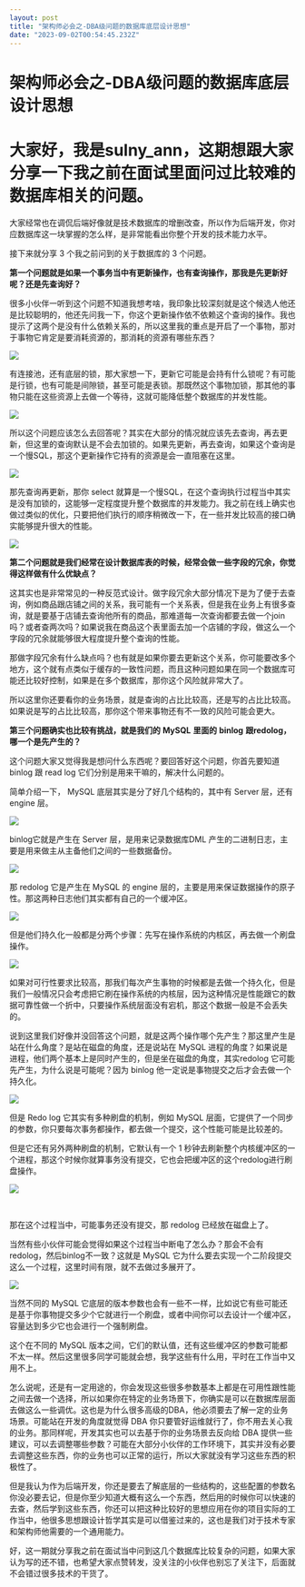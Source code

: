 ```yaml
---
layout: post
title: "架构师必会之-DBA级问题的数据库底层设计思想"
date: "2023-09-02T00:54:45.232Z"
---
```

架构师必会之-DBA级问题的数据库底层设计思想
=======================

大家好，我是sulny\_ann，这期想跟大家分享一下我之前在面试里面问过比较难的数据库相关的问题。
==================================================

大家经常也在调侃后端好像就是技术数据库的增删改查，所以作为后端开发，你对应数据库这一块掌握的怎么样，是非常能看出你整个开发的技术能力水平。

接下来就分享 3 个我之前问到的关于数据库的 3 个问题。

**第一个问题就是如果一个事务当中有更新操作，也有查询操作，那我是先更新好呢？还是先查询好？**

很多小伙伴一听到这个问题不知道我想考啥，我印象比较深刻就是这个候选人他还是比较聪明的，他还先问我一下，你这个更新操作依不依赖这个查询的操作。我也提示了这两个是没有什么依赖关系的，所以这里我的重点是开启了一个事物，那对于事物它肯定是要消耗资源的，那消耗的资源有哪些东西？

![](https://img2023.cnblogs.com/blog/3266528/202309/3266528-20230901164804943-501580645.png)

有连接池，还有底层的锁，那大家想一下，更新它可能是会持有什么锁呢？有可能是行锁，也有可能是间隙锁，甚至可能是表锁。那既然这个事物加锁，那其他的事物只能在这些资源上去做一个等待，这就可能降低整个数据库的并发性能。

![](https://img2023.cnblogs.com/blog/3266528/202309/3266528-20230901164816558-681089146.png)

所以这个问题应该怎么去回答呢？其实在大部分的情况就应该先去查询，再去更新，但这里的查询默认是不会去加锁的。如果先更新，再去查询，如果这个查询是一个慢SQL，那这个更新操作它持有的资源是会一直阻塞在这里。

![](https://img2023.cnblogs.com/blog/3266528/202309/3266528-20230901164836295-250730386.png)

那先查询再更新，那你 select 就算是一个慢SQL，在这个查询执行过程当中其实是没有加锁的，这能够一定程度提升整个数据库的并发能力。我之前在线上确实也做过类似的优化，只要把他们执行的顺序稍微改一下，在一些并发比较高的接口确实能够提升很大的性能。

![](https://img2023.cnblogs.com/blog/3266528/202309/3266528-20230901164848401-644700437.png)

**第二个问题就是我们经常在设计数据库表的时候，经常会做一些字段的冗余，你觉得这样做有什么优缺点？**

这其实也是非常常见的一种反范式设计。做字段冗余大部分情况下是为了便于去查询，例如商品跟店铺之间的关系，我可能有一个关系表，但是我在业务上有很多查询，就是要基于店铺去查询他所有的商品，那难道每一次查询都要去做一个join吗？或者查两次吗？如果说我在商品这个表里面去加一个店铺的字段，做这么一个字段的冗余就能够很大程度提升整个查询的性能。

那做字段冗余有什么缺点吗？也有就是如果你要去更新这个关系，你可能要改多个地方，这个就有点类似于缓存的一致性问题，而且这种问题如果在同一个数据库可能还比较好控制，如果是在多个数据库，那你这个风险就非常大了。

所以这里你还要看你的业务场景，就是查询的占比比较高，还是写的占比比较高。如果说是写的占比比较高，那你这个带来事物还有不一致的风险可能会更大。

**第三个问题确实也比较有挑战，就是我们的** **MySQL** **里面的** **binlog** **跟****redolog****，哪一个是先产生的？**

这个问题大家又觉得我是想问什么东西呢？要回答好这个问题，你首先要知道 binlog 跟 read log 它们分别是用来干嘛的，解决什么问题的。

简单介绍一下， MySQL 底层其实是分了好几个结构的，其中有 Server 层，还有 engine 层。 

![](https://img2023.cnblogs.com/blog/3266528/202309/3266528-20230901164905126-1199647353.png)

binlog它就是产生在 Server 层，是用来记录数据库DML 产生的二进制日志，主要是用来做主从主备他们之间的一些数据备份。

![](https://img2023.cnblogs.com/blog/3266528/202309/3266528-20230901164922340-1286232586.png)

那 redolog 它是产生在 MySQL 的 engine 层的，主要是用来保证数据操作的原子性。那这两种日志他们其实都有自己的一个缓冲区。

![](https://img2023.cnblogs.com/blog/3266528/202309/3266528-20230901164933740-764742167.png)

但是他们持久化一般都是分两个步骤：先写在操作系统的内核区，再去做一个刷盘操作。

![](https://img2023.cnblogs.com/blog/3266528/202309/3266528-20230901164948589-676253946.png)

如果对可行性要求比较高，那我们每次产生事物的时候都是去做一个持久化，但是我们一般情况只会考虑把它刷在操作系统的内核层，因为这种情况是性能跟它的数据可靠性做一个折中，只要操作系统层面没有宕机，那这个数据一般是不会丢失的。

说到这里我们好像并没回答这个问题，就是这两个操作哪个先产生？那这里产生是站在什么角度？是站在磁盘的角度，还是说站在 MySQL 进程的角度？如果说是进程，他们两个基本上是同时产生的，但是坐在磁盘的角度，其实redolog 它可能先产生，为什么说是可能呢？因为 binlog 他一定说是事物提交之后才会去做一个持久化。

![](https://img2023.cnblogs.com/blog/3266528/202309/3266528-20230901165004176-1246814627.png)

但是 Redo log 它其实有多种刷盘的机制，例如 MySQL 层面，它提供了一个同步的参数，你只要每次事务都操作，都去做一个提交，这个性能可能是比较差的。

但是它还有另外两种刷盘的机制，它默认有一个 1 秒钟去刷新整个内核缓冲区的一个进程，那这个时候你就算事务没有提交，它也会把缓冲区的这个redolog进行刷盘操作。

![](https://img2023.cnblogs.com/blog/3266528/202309/3266528-20230901165015335-1995917498.png)

​

那在这个过程当中，可能事务还没有提交，那 redolog 已经放在磁盘上了。

当然有些小伙伴可能会觉得如果这个过程当中断电了怎么办？那会不会有 redolog，然后binlog不一致？​这就是 MySQL 它为什么要去实现一个二阶段提交这么一个过程，这里时间有限，就不去做过多展开了。

![](https://img2023.cnblogs.com/blog/3266528/202309/3266528-20230901165026324-1169675980.png)

当然不同的 MySQL 它底层的版本参数也会有一些不一样，比如说它有些可能还是基于你事物提交多少个它就进行一个刷盘，或者中间你可以去设计一个缓冲区，容量达到多少它也会进行一个强制刷盘。

这个在不同的 MySQL 版本之间，它们的默认值，还有这些缓冲区的参数可能都不太一样。然后这里很多同学可能就会想，我学这些有什么用，平时在工作当中又用不上。

怎么说呢，还是有一定用途的，你会发现这些很多参数基本上都是在可用性跟性能之间去做一个选择，所以如果你在特定的业务场景下，你确实是可以在数据库层面去做这么一些调优。这也是为什么很多高级的DBA，他必须要去了解一定的业务场景。可能站在开发的角度就觉得 DBA 你只要管好运维就行了，你不用去关心我的业务。那同样呢，开发其实也可以去基于你的业务场景去反向给 DBA 提供一些建议，可以去调整哪些参数？可能在大部分小伙伴的工作环境下，其实并没有必要去调整这些东西，你的业务也可以正常的运行，所以大家就没有学习这些东西的积极性了。

​但是我认为作为后端开发，你还是要去了解底层的一些结构的，这些配置的参数名你没必要去记，但是你至少知道大概有这么一个东西，然后用的时候你可以快速的去查，然后学到这些东西，你还可以把这种比较好的思想应用在你的项目实际的工作当中，他很多思想跟设计哲学其实是可以借鉴过来的，这也是我们对于技术专家和架构师他需要的一个通用能力。

好，这一期就分享我之前在面试当中问到这几个数据库比较复杂的问题，如果大家认为写的还不错，也希望大家点赞转发，没关注的小伙伴也别忘了关注下，后面就不会错过很多技术的干货了。